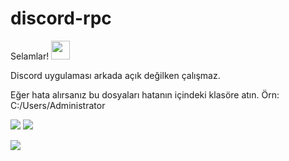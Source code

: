 # discord-rpc
Selamlar! <img src="https://raw.githubusercontent.com/MartinHeinz/MartinHeinz/master/wave.gif" width="30px">

Discord uygulaması arkada açık değilken çalışmaz.

Eğer hata alırsanız bu dosyaları hatanın içindeki klasöre atın. Örn: C:/Users/Administrator

[<img src = "https://img.shields.io/badge/Reawen GITHUB-%231877F2.svg?&style=for-the-badge&logo=github&logoColor=white">](https://github.com/ReawenJS)
[<img src = "https://img.shields.io/badge/Reawen INSTAGRAM-%FFFFFF.svg?&style=for-the-badge&logo=instagram&logoColor=white">](https://github.com/helios_afkk)


<img align="center" src="https://github-readme-stats.vercel.app/api/<CARD_TYPE>/?username=<USERNAME>&theme=<THEME_NAME>" />
